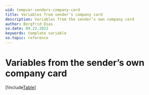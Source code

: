 ```yaml
---
uid: tempvar-senders-company-card
title: Variables from sender’s company card
description: Variables from the sender’s own company card
author: Bergfrid Dias
so.date: 09.22.2022
keywords: template variable
so.topic: reference
---
```


# Variables from the sender’s own company card

[!include[Table](../../../../common/includes/variable/table-sender-company.md)]
